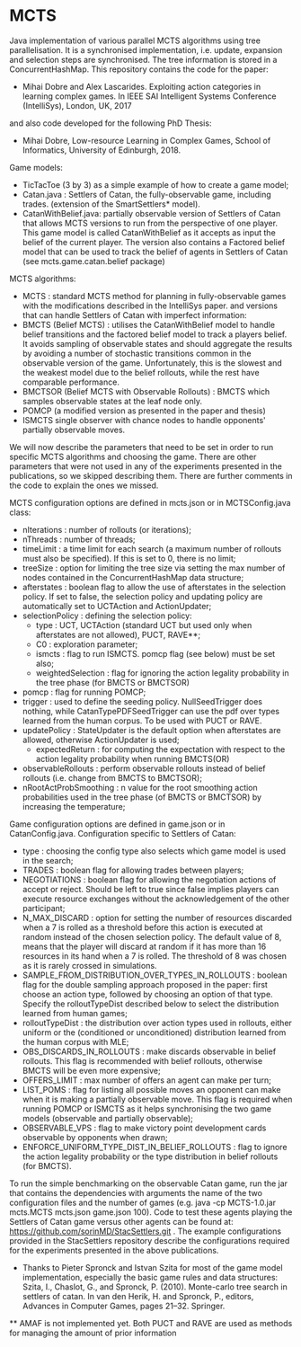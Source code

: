 # MCTS

Java implementation of various parallel MCTS algorithms using tree parallelisation. It is a synchronised implementation, i.e. update, expansion and selection steps are synchronised. The tree information is stored in a ConcurrentHashMap. This repository contains the code for the paper:

- Mihai Dobre and Alex Lascarides. Exploiting action categories in learning complex games. In IEEE SAI Intelligent Systems Conference (IntelliSys), London, UK, 2017

and also code developed for the following PhD Thesis:
- Mihai Dobre, Low-resource Learning in Complex Games, School of Informatics, University of Edinburgh, 2018.

Game models:
- TicTacToe (3 by 3) as a simple example of how to create a game model;
- Catan.java : Settlers of Catan, the fully-observable game, including trades. (extension of the SmartSettlers* model).
- CatanWithBelief.java: partially observable version of Settlers of Catan that allows MCTS versions to run from the perspective of one player. This game model is called CatanWithBelief as it accepts as input the belief of the current player. The version also contains a Factored belief model that can be used to track the belief of agents in Settlers of Catan (see mcts.game.catan.belief package)

MCTS algorithms:
- MCTS : standard MCTS method for planning in fully-observable games with the modifications described in the IntelliSys paper.
and versions that can handle Settlers of Catan with imperfect information:
- BMCTS (Belief MCTS) : utilises the CatanWithBelief model to handle belief transitions and the factored belief model to track a players belief. It avoids sampling of observable states and should aggregate the results by avoiding a number of stochastic transitions common in the observable version of the game. Unfortunately, this is the slowest and the weakest model due to the belief rollouts, while the rest have comparable performance.
- BMCTSOR (Belief MCTS with Observable Rollouts) : BMCTS which samples observable states at the leaf node only.
- POMCP (a modified version as presented in the paper and thesis)
- ISMCTS single observer with chance nodes to handle opponents' partially observable moves.

We will now describe the parameters that need to be set in order to run specific MCTS algorithms and choosing the game. There are other parameters that were not used in any of the experiments presented in the publications, so we skipped describing them. There are further comments in the code to explain the ones we missed.

MCTS configuration options are defined in mcts.json or in MCTSConfig.java class:
- nIterations : number of rollouts (or iterations);
- nThreads : number of threads;
- timeLimit : a time limit for each search (a maximum number of rollouts must also be specified). If this is set to 0, there is no limit;
- treeSize : option for limiting the tree size via setting the max number of nodes contained in the ConcurrentHashMap data structure;
- afterstates : boolean flag to allow the use of afterstates in the selection policy. If set to false, the selection policy and updating policy are automatically set to UCTAction and ActionUpdater;
- selectionPolicy : defining the selection policy: 
	- type : UCT, UCTAction (standard UCT but used only when afterstates are not allowed), PUCT, RAVE**;
	- C0 : exploration parameter;
	- ismcts : flag to run ISMCTS. pomcp flag (see below) must be set also;
	- weightedSelection : flag for ignoring the action legality probability in the tree phase (for BMCTS or BMCTSOR)
- pomcp : flag for running POMCP;
- trigger : used to define the seeding policy. NullSeedTrigger does nothing, while CatanTypePDFSeedTrigger can use the pdf over types learned from the human corpus. To be used with PUCT or RAVE.
- updatePolicy : StateUpdater is the default option when afterstates are allowed, otherwise ActionUpdater is used;
	- expectedReturn : for computing the expectation with respect to the action legality probability when running BMCTS(OR)
- observableRollouts : perform observable rollouts instead of belief rollouts (i.e. change from BMCTS to BMCTSOR);
- nRootActProbSmoothing : n value for the root smoothing action probabilities used in the tree phase (of BMCTS or BMCTSOR) by increasing the temperature;

Game configuration options are defined in game.json or in CatanConfig.java. Configuration specific to Settlers of Catan:
- type : choosing the config type also selects which game model is used in the search;
- TRADES : boolean flag for allowing trades between players;
- NEGOTIATIONS : boolean flag for allowing the negotiation actions of accept or reject. Should be left to true since false implies players can execute resource exchanges without the acknowledgement of the other participant;
- N_MAX_DISCARD : option for setting the number of resources discarded when a 7 is rolled as a threshold before this action is executed at random instead of the chosen selection policy. The default value of 8, means that the player will discard at random if it has more than 16 resources in its hand when a 7 is rolled. The threshold of 8 was chosen as it is rarely crossed in simulations.
- SAMPLE_FROM_DISTRIBUTION_OVER_TYPES_IN_ROLLOUTS : boolean flag for the double sampling approach proposed in the paper: first choose an action type, followed by choosing an option of that type. Specify the rolloutTypeDist described below to select the distribution learned from human games;
- rolloutTypeDist : the distribution over action types used in rollouts, either uniform or the (conditioned or unconditioned) distribution learned from the human corpus with MLE;
- OBS_DISCARDS_IN_ROLLOUTS : make discards observable in belief rollouts. This flag is recommended with belief rollouts, otherwise BMCTS will be even more expensive;
- OFFERS_LIMIT : max number of offers an agent can make per turn;
- LIST_POMS : flag for listing all possible moves an opponent can make when it is making a partially observable move. This flag is required when running POMCP or ISMCTS as it helps synchronising the two game models (observable and partially observable);
- OBSERVABLE_VPS : flag to make victory point development cards observable by opponents when drawn;
- ENFORCE_UNIFORM_TYPE_DIST_IN_BELIEF_ROLLOUTS : flag to ignore the action legality probability or the type distribution in belief rollouts (for BMCTS).

To run the simple benchmarking on the observable Catan game, run the jar that contains the dependencies with arguments the name of the two configuration files and the number of games (e.g. java -cp MCTS-1.0.jar mcts.MCTS mcts.json game.json 100). Code to test these agents playing the Settlers of Catan game versus other agents can be found at: https://github.com/sorinMD/StacSettlers.git . The example configurations provided in the StacSettlers repository describe the configurations required for the experiments presented in the above publications.

* Thanks to Pieter Spronck and Istvan Szita for most of the game model implementation, especially the basic game rules and data structures: Szita, I., Chaslot, G., and Spronck, P. (2010). Monte-carlo tree search in settlers of catan. In van den Herik, H. and Spronck, P., editors, Advances in Computer Games, pages 21–32. Springer.

** AMAF is not implemented yet. Both PUCT and RAVE are used as methods for managing the amount of prior information

[Strategic Conversation (STAC)]: https://www.irit.fr/STAC/index.html
